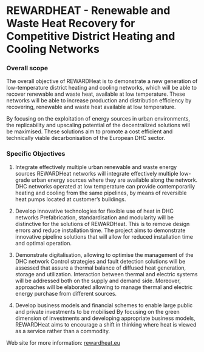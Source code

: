 # REWARDHEAT - Renewable and Waste Heat Recovery for Competitive District Heating and Cooling Networks

### Overall scope

The overall objective of REWARDHeat is to demonstrate a new generation of low-temperature district heating and cooling networks, which will be able to recover renewable and waste heat, available at low temperature. These networks will be able to increase production and distribution efficiency by recovering, renewable and waste heat available at low temperature.

By focusing on the exploitation of energy sources in urban environments, the replicability and upscaling potential of the decentralized solutions will be maximised. These solutions aim to promote a cost efficient and technically viable decarbonisation of the European DHC sector.

### Specific Objectives

1. Integrate effectively multiple urban renewable and waste energy sources REWARDHeat networks will integrate effectively multiple low-grade urban energy sources where they are available along the network. DHC networks operated at low temperature can provide contemporarily heating and cooling from the same pipelines, by means of reversible heat pumps located at customer’s buildings.

2. Develop innovative technologies for flexible use of heat in DHC networks Prefabrication, standardisation and modularity will be distinctive for the solutions of REWARDHeat. This is to remove design errors and reduce installation time. The project aims to demonstrate innovative pipeline solutions that will allow for reduced installation time and optimal operation.

3. Demonstrate digitalisation, allowing to optimise the management of the DHC network Control strategies and fault detection solutions will be assessed that assure a thermal balance of diffused heat generation, storage and utilization. Interaction between thermal and electric systems will be addressed both on the supply and demand side. Moreover, approaches will be elaborated allowing to manage thermal and electric energy purchase from different sources.

4. Develop business models and financial schemes to enable large public and private investments to be mobilised By focusing on the green dimension of investments and developing appropriate business models, REWARDHeat aims to encourage a shift in thinking where heat is viewed as a service rather than a commodity.


Web site for more information: [rewardheat.eu](https://www.rewardheat.eu/en/home)  
